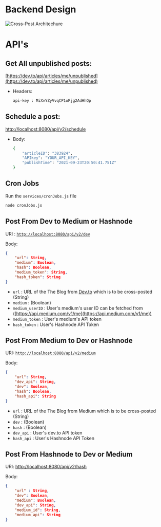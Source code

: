 # Backend Design

![Cross-Post Architechure](https://user-images.githubusercontent.com/72073401/139555093-bdfb353d-aa12-46bb-9a8e-e4b73bc4da57.jpg)

# API's

## Get All unpublished posts:

[https://dev.to/api/articles/me/unpublished](https://dev.to/api/articles/me/unpublished)

- Headers:
    
    ```bash
    api-key : MiXvYZyVvqCP1oPjg2AdHhQp
    ```
    

## Schedule a post:

[http://localhost:8080/api/v2/schedule](http://localhost:8080/api/v2/schedule)

- Body:
    
    ```bash
    {
        "articleID": "383924",
        "APIkey": "YOUR_API_KEY",
        "publishTime": "2021-09-23T20:50:41.751Z"
    }
    ```
    

## Cron Jobs

Run the `services/cronJobs.js` file

```bash
node cronJobs.js
```

## Post From Dev to Medium or Hashnode

URI : [`http://localhost:8080/api/v2/dev`](http://localhost:8080/api/v2/dev)

Body:

```json
{
    "url": String,
    "medium": Boolean,
    "hash": Boolean,
    "medium_token": String,
    "hash_token": String
}
```

- `url` : URL of the The Blog from [Dev.to](http://Dev.to) which is to be cross-posted (String)
- `medium` : (Boolean)
- `medium_userID` : User's medium's user ID can be fetched from ([https://api.medium.com/v1/me](https://api.medium.com/v1/me))
- `medium_token` : User's medium's API token
- `hash_token` : User's Hashnode API Token

## Post From Medium to Dev or Hashnode

URI: [`http://localhost:8080/api/v2/medium`](http://localhost:8080/api/v2/medium)

Body:

```json
{
    "url": String,
    "dev_api": String,
    "dev": Boolean,
    "hash": Boolean,
    "hash_api": String
}
```

- `url` : URL of the The Blog from Medium which is to be cross-posted (String)
- `dev` : (Boolean)
- `hash` : (Boolean)
- `dev_api` : User's dev.to API token
- `hash_api` : User's Hashnode API Token

## Post From Hashnode to Dev or Medium

URI: [http://localhost:8080/api/v2/hash](http://localhost:8080/api/v2/hash)

Body:

```json
{
    "url" : String,
    "dev": Boolean,
    "medium": Boolean,
    "dev_api": String,
    "medium_id": String,
    "medium_api": String
}
```
